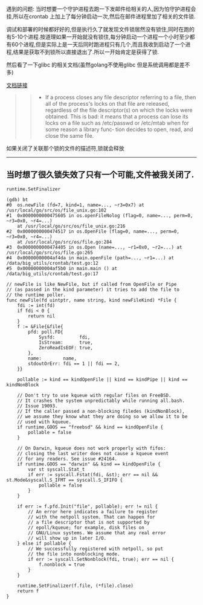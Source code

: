 遇到的问题: 
当时想要一个守护进程去跑一下发邮件给相关的人,因为怕守护进程会挂,所以在crontab 上加上了每分钟启动一次,然后在邮件进程里加了相关的文件锁.

调试和部署的时候都好好的,但是执行久了就发现文件锁居然没有锁住,同时在跑的有5-10个进程.按道理如果一开始就没有锁住,每分钟启动一个进程一个小时至少都有60个进程,但是实际上是一天后同时跑进程只有几个,而且我收到启动了一个进程,结果是获取不到锁所以直接退出了.所以一开始肯定是获得了锁.

然后看了一下glibc 的相关文档(虽然golang不使用glibc 但是系统调用都是差不多)

[文档链接](http://man7.org/linux/man-pages/man2/fcntl.2.html)

>>*  If a process closes any file descriptor referring to a file, then
          all of the process's locks on that file are released, regardless
          of the file descriptor(s) on which the locks were obtained.  This
          is bad: it means that a process can lose its locks on a file such
          as /etc/passwd or /etc/mtab when for some reason a library func‐
          tion decides to open, read, and close the same file.

如果关闭了关联那个锁的文件的描述符,锁就会释放

-----------
当时想了很久锁失效了只有一个可能,文件被我关闭了.
----

`runtime.SetFinalizer` 

```
(gdb) bt
#0  os.newFile (fd=7, kind=1, name=..., ~r3=0x7) at /usr/local/go/src/os/file_unix.go:102
#1  0x0000000000475605 in os.openFileNolog (flag=0, name=..., perm=0, ~r3=0x0, ~r4=...)
    at /usr/local/go/src/os/file_unix.go:216
#2  0x0000000000474517 in os.OpenFile (flag=0, name=..., perm=0, ~r3=0x0, ~r4=...)
    at /usr/local/go/src/os/file.go:284
#3  0x0000000000474405 in os.Open (name=..., ~r1=0x0, ~r2=...) at /usr/local/go/src/os/file.go:265
#4  0x00000000004af4da in main.openFile (path=..., ~r1=...) at /data/big_utils/crontab/test.go:12
#5  0x00000000004af5b0 in main.main () at /data/big_utils/crontab/test.go:17

```

```
// newFile is like NewFile, but if called from OpenFile or Pipe
// (as passed in the kind parameter) it tries to add the file to
// the runtime poller.
func newFile(fd uintptr, name string, kind newFileKind) *File {
	fdi := int(fd)
	if fdi < 0 {
		return nil
	}
	f := &File{&file{
		pfd: poll.FD{
			Sysfd:         fdi,
			IsStream:      true,
			ZeroReadIsEOF: true,
		},
		name:        name,
		stdoutOrErr: fdi == 1 || fdi == 2,
	}}

	pollable := kind == kindOpenFile || kind == kindPipe || kind == kindNonBlock

	// Don't try to use kqueue with regular files on FreeBSD.
	// It crashes the system unpredictably while running all.bash.
	// Issue 19093.
	// If the caller passed a non-blocking filedes (kindNonBlock),
	// we assume they know what they are doing so we allow it to be
	// used with kqueue.
	if runtime.GOOS == "freebsd" && kind == kindOpenFile {
		pollable = false
	}

	// On Darwin, kqueue does not work properly with fifos:
	// closing the last writer does not cause a kqueue event
	// for any readers. See issue #24164.
	if runtime.GOOS == "darwin" && kind == kindOpenFile {
		var st syscall.Stat_t
		if err := syscall.Fstat(fdi, &st); err == nil && st.Mode&syscall.S_IFMT == syscall.S_IFIFO {
			pollable = false
		}
	}

	if err := f.pfd.Init("file", pollable); err != nil {
		// An error here indicates a failure to register
		// with the netpoll system. That can happen for
		// a file descriptor that is not supported by
		// epoll/kqueue; for example, disk files on
		// GNU/Linux systems. We assume that any real error
		// will show up in later I/O.
	} else if pollable {
		// We successfully registered with netpoll, so put
		// the file into nonblocking mode.
		if err := syscall.SetNonblock(fdi, true); err == nil {
			f.nonblock = true
		}
	}

	runtime.SetFinalizer(f.file, (*file).close)
	return f
}
```
